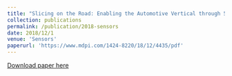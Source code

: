 ```yaml
---
title: "Slicing on the Road: Enabling the Automotive Vertical through 5G Network Softwarization"
collection: publications
permalink: /publication/2018-sensors
date: 2018/12/1
venue: 'Sensors'
paperurl: 'https://www.mdpi.com/1424-8220/18/12/4435/pdf'
---
```


[Download paper here](https://www.mdpi.com/1424-8220/18/12/4435/pdf)
